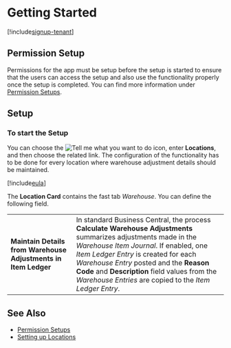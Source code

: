 # Getting Started

[!include[signup-tenant](../includes/signup-tenant.md)]

## Permission Setup

Permissions for the app must be setup before the setup is started to ensure that the users can access the setup and also use the functionality properly once the setup is completed. You can find more information under [Permission Setups](../permission-setups.md).

## Setup

### To start the Setup

You can choose the ![Tell me what you want to do](/images/magnifying-glass.gif) icon, enter **Locations**, and then choose the related link. The configuration of the functionality has to be done for every location where warehouse adjustment details should be maintained.

[!include[eula](../../includes/eula-page.md)]

The **Location Card** contains the fast tab *Warehouse*. You can define the following field.

|                                                                |                                                                         |
|----------------------------------------------------------------|-------------------------------------------------------------------------|
| **Maintain Details from Warehouse Adjustments in Item Ledger** | In standard Business Central, the process **Calculate Warehouse Adjustments** summarizes adjustments made in the *Warehouse Item Journal*. If enabled, one *Item Ledger Entry* is created for each *Warehouse Entry* posted and the **Reason Code** and **Description** field values from the *Warehouse Entries* are copied to the *Item Ledger Entry*. |

## See Also

- [Permission Setups](../permission-setups.md)
- [Setting up Locations](https://learn.microsoft.com/en-US/dynamics365/business-central/inventory-how-setup-locations?wt.mc_id=d365bc_inproduct_helppane)
